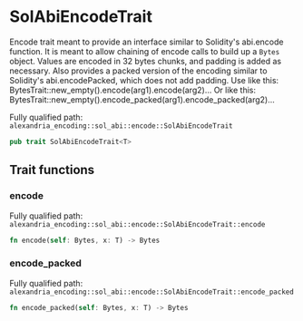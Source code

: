 # SolAbiEncodeTrait

Encode trait meant to provide an interface similar to Solidity's abi.encode function. It is meant to allow chaining of encode calls to build up a `Bytes` object. Values are encoded in 32 bytes chunks, and padding is added as necessary. Also provides a packed version of the encoding similar to Solidity's abi.encodePacked, which does not add padding. Use like this: BytesTrait::new_empty().encode(arg1).encode(arg2)... Or like this: BytesTrait::new_empty().encode_packed(arg1).encode_packed(arg2)...

Fully qualified path: `alexandria_encoding::sol_abi::encode::SolAbiEncodeTrait`

```rust
pub trait SolAbiEncodeTrait<T>
```

## Trait functions

### encode

Fully qualified path: `alexandria_encoding::sol_abi::encode::SolAbiEncodeTrait::encode`

```rust
fn encode(self: Bytes, x: T) -> Bytes
```

### encode_packed

Fully qualified path: `alexandria_encoding::sol_abi::encode::SolAbiEncodeTrait::encode_packed`

```rust
fn encode_packed(self: Bytes, x: T) -> Bytes
```

